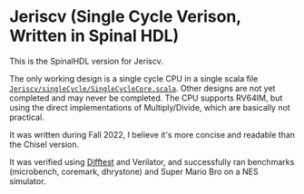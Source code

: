 # Jeriscv (Single Cycle Verison, Written in Spinal HDL)

This is the SpinalHDL version for Jeriscv.

The only working design is a single cycle CPU in a single scala file [`Jeriscv/singleCycle/SingleCycleCore.scala`](./src/main/scala/Jeriscv/singleCycle/SingleCycleCore.scala). Other designs are not yet completed and may never be completed. The CPU supports RV64IM, but using the direct implementations of Multiply/Divide, which are basically not practical.

It was written during Fall 2022, I believe it's more concise and readable than the Chisel version.

It was verified using [Difftest](https://xiangshan-doc.readthedocs.io/zh-cn/latest/tools/difftest/) and Verilator, and successfully ran benchmarks (microbench, coremark, dhrystone) and Super Mario Bro on a NES simulator.